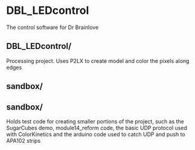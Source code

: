 # DBL_LEDcontrol
The control software for Dr Brainlove

## DBL_LEDcontrol/
Processing project. 
Uses P2LX to create model and color the pixels along edges

## sandbox/
sandbox/
---------
Holds test code for creating smaller portions of the project, such as the SugarCubes demo, module14_reform code, the basic UDP protocol used with ColorKinetics and the arduino code used to catch UDP and push to APA102 strips
